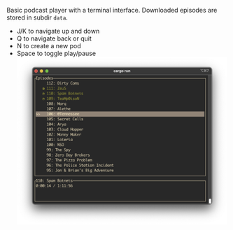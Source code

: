 Basic podcast player with a terminal interface. Downloaded episodes are stored in subdir `data`.
* J/K to navigate up and down
* Q to navigate back or quit
* N to create a new pod
* Space to toggle play/pause
![fred_podplayer_tui](https://github.com/fredlb/fred_podplayer_tui/blob/main/screenshots/playing.png?raw=true)
